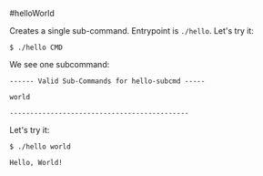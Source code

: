 
#helloWorld

Creates a single sub-command. Entrypoint is `./hello`. Let's try it:

    $ ./hello CMD

We see one subcommand:

    ------ Valid Sub-Commands for hello-subcmd -----

    world
    
    --------------------------------------------

Let's try it:

    $ ./hello world
    
    Hello, World!

